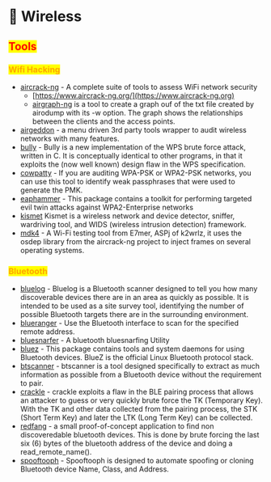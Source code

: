 # 🔧 Wireless

## <mark style="color:red;">Tools</mark>

### <mark style="color:orange;">Wifi Hacking</mark>

* [aircrack-ng](https://www.kali.org/tools/aircrack-ng/) - A complete suite of tools to assess WiFi network security
  * [https://www.aircrack-ng.org/](https://www.aircrack-ng.org)
  * [airgraph-ng](https://www.kali.org/tools/aircrack-ng/#airgraph-ng) is a tool to create a graph ouf of the txt file created by airodump with its -w option. The graph shows the relationships between the clients and the access points.
* [airgeddon](https://www.kali.org/tools/airgeddon/) - a menu driven 3rd party tools wrapper to audit wireless networks with many features.
* [bully](https://www.kali.org/tools/bully/) - Bully is a new implementation of the WPS brute force attack, written in C. It is conceptually identical to other programs, in that it exploits the (now well known) design flaw in the WPS specification.
* [cowpatty](https://www.kali.org/tools/cowpatty/) - If you are auditing WPA-PSK or WPA2-PSK networks, you can use this tool to identify weak passphrases that were used to generate the PMK.
* [eaphammer](https://www.kali.org/tools/eaphammer/) - This package contains a toolkit for performing targeted evil twin attacks against WPA2-Enterprise networks
* [kismet](https://www.kali.org/tools/kismet/)  Kismet is a wireless network and device detector, sniffer, wardriving tool, and WIDS (wireless intrusion detection) framework.
* [mdk4](https://www.kali.org/tools/mdk4/) - A Wi-Fi testing tool from E7mer, ASPj of k2wrlz, it uses the osdep library from the aircrack-ng project to inject frames on several operating systems.

### <mark style="color:orange;">Bluetooth</mark>

* [bluelog](https://www.kali.org/tools/bluelog/) - Bluelog is a Bluetooth scanner designed to tell you how many discoverable devices there are in an area as quickly as possible. It is intended to be used as a site survey tool, identifying the number of possible Bluetooth targets there are in the surrounding environment.
* [blueranger](https://www.kali.org/tools/blueranger/) - Use the Bluetooth interface to scan for the specified remote address.
* [bluesnarfer](https://www.kali.org/tools/bluesnarfer/) - A bluetooth bluesnarfing Utility
* [bluez](https://www.kali.org/tools/bluez/) - This package contains tools and system daemons for using Bluetooth devices. BlueZ is the official Linux Bluetooth protocol stack.
* [btscanner](https://www.kali.org/tools/btscanner/) - btscanner is a tool designed specifically to extract as much information as possible from a Bluetooth device without the requirement to pair.
* [crackle](https://www.kali.org/tools/crackle/) - crackle exploits a flaw in the BLE pairing process that allows an attacker to guess or very quickly brute force the TK (Temporary Key). With the TK and other data collected from the pairing process, the STK (Short Term Key) and later the LTK (Long Term Key) can be collected.
* [redfang](https://www.kali.org/tools/redfang/) - a small proof-of-concept application to find non discoveredable bluetooth devices. This is done by brute forcing the last six (6) bytes of the bluetooth address of the device and doing a read\_remote\_name().
* [spooftooph](https://www.kali.org/tools/spooftooph/) - Spooftooph is designed to automate spoofing or cloning Bluetooth device Name, Class, and Address.
